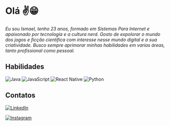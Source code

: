 # Olá ✌😁

_Eu sou Ismael, tenho 23 anos, formado em Sistemas Para Internet e apaixonado por tecnologia e a cultura nerd. Gosto de expolorar o mundo dos jogos e ficção científica com interesse nesse mundo digital e a sua criatividade. Busco sempre aprimorar minhas habilidades em varias áreas, tanto profissional como pessoal._

## Habilidades

![Java](https://img.shields.io/badge/java-%23ED8B00.svg?style=for-the-badge&logo=openjdk&logoColor=white)
![JavaScript](https://img.shields.io/badge/JavaScript-F7DF1E?style=for-the-badge&logo=javascript&logoColor=black)
![React Native](https://img.shields.io/badge/React_Native-20232A?style=for-the-badge&logo=react&logoColor=61DAFB)
![Python](https://img.shields.io/badge/python-3670A0?style=for-the-badge&logo=python&logoColor=ffdd54)

## Contatos

[![LinkedIn](https://img.shields.io/badge/-LinkedIn-000?style=for-the-badge&logo=linkedin&logoColor=30A3DC)]()

[![Instagram](https://img.shields.io/badge/Instagram-000?style=for-the-badge&logo=instagram&logoColor=ffa500)]()
